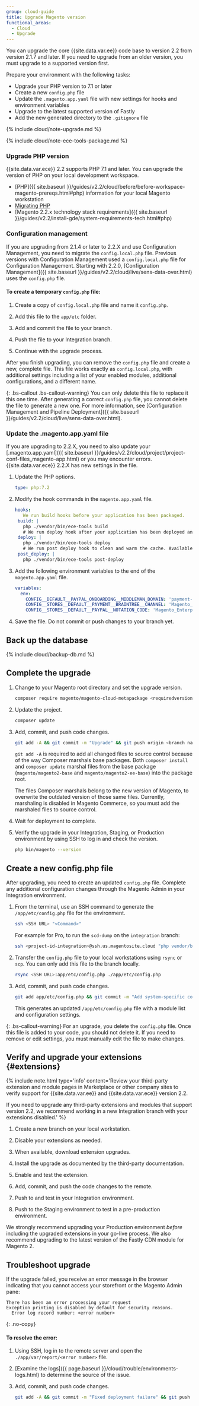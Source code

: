 ```yaml
---
group: cloud-guide
title: Upgrade Magento version
functional_areas:
  - Cloud
  - Upgrade
---
```


You can upgrade the core {{site.data.var.ee}} code base to version 2.2 from version 2.1.7 and later. If you need to upgrade from an older version, you must upgrade to a supported version first.

Prepare your environment with the following tasks:

- Upgrade your PHP version to 7.1 or later
- Create a new `config.php` file
- Update the `.magento.app.yaml` file with new settings for hooks and environment variables
- Upgrade to the latest supported version of Fastly
- Add the new generated directory to the `.gitignore` file

{% include cloud/note-upgrade.md %}

{% include cloud/note-ece-tools-package.md %}

### Upgrade PHP version

{{site.data.var.ece}} 2.2 supports PHP 7.1 and later. You can upgrade the version of PHP on your local development workspace.

- [PHP]({{ site.baseurl }}/guides/v2.2/cloud/before/before-workspace-magento-prereqs.html#php) information for your local Magento workstation
- [Migrating PHP](http://php.net/manual/en/migration71.php)
- [Magento 2.2.x technology stack requirements]({{ site.baseurl }}/guides/v2.2/install-gde/system-requirements-tech.html#php)

### Configuration management

If you are upgrading from 2.1.4 or later to 2.2.X and use Configuration Management, you need to migrate the `config.local.php` file. Previous versions with Configuration Management used a `config.local.php` file for Configuration Management. Starting with 2.2.0, [Configuration Management]({{ site.baseurl }}/guides/v2.2/cloud/live/sens-data-over.html) uses the `config.php` file.

#### To create a temporary `config.php` file:

1. Create a copy of `config.local.php` file and name it `config.php`.

1. Add this file to the `app/etc` folder.

1. Add and commit the file to your branch.

1. Push the file to your Integration branch.

1. Continue with the upgrade process.

After you finish upgrading, you can remove the `config.php` file and create a new, complete file. This file works exactly as `config.local.php`, with additional settings including a list of your enabled modules, additional configurations, and a different name.

{: .bs-callout .bs-callout-warning}
You can only delete this file to replace it this one time. After generating a correct `config.php` file, you cannot delete the file to generate a new one. For more information, see [Configuration Management and Pipeline Deployment]({{ site.baseurl }}/guides/v2.2/cloud/live/sens-data-over.html).

### Update the .magento.app.yaml file

If you are upgrading to 2.2.X, you need to also update your [.magento.app.yaml]({{ site.baseurl }}/guides/v2.2/cloud/project/project-conf-files_magento-app.html) or you may encounter errors. {{site.data.var.ece}} 2.2.X has new settings in the file.

1. Update the PHP options.

   ```yaml
   type: php:7.2
   ```

1. Modify the hook commands in the `magento.app.yaml` file.

   ```yaml
   hooks:
      We run build hooks before your application has been packaged.
    build: |
      php ./vendor/bin/ece-tools build
      # We run deploy hook after your application has been deployed and started.
    deploy: |
      php ./vendor/bin/ece-tools deploy
      # We run post deploy hook to clean and warm the cache. Available with ECE-Tools 2002.0.10.
    post_deploy: |
      php ./vendor/bin/ece-tools post-deploy
   ```

1. Add the following environment variables to the end of the `magento.app.yaml` file.

    ```yaml
    variables:
      env:
        CONFIG__DEFAULT__PAYPAL_ONBOARDING__MIDDLEMAN_DOMAIN: 'payment-broker.magento.com'
        CONFIG__STORES__DEFAULT__PAYMENT__BRAINTREE__CHANNEL: 'Magento_Enterprise_Cloud_BT'
        CONFIG__STORES__DEFAULT__PAYPAL__NOTATION_CODE: 'Magento_Enterprise_Cloud'
    ```

1. Save the file. Do not commit or push changes to your branch yet.

## Back up the database

{% include cloud/backup-db.md %}

## Complete the upgrade

1. Change to your Magento root directory and set the upgrade version.

    ```bash
    composer require magento/magento-cloud-metapackage <requiredversion> --no-update
    ```

1. Update the project.

    ```bash
    composer update
    ```

1. Add, commit, and push code changes.

    ```bash
    git add -A && git commit -m "Upgrade" && git push origin <branch name>
    ```

    `git add -A` is required to add all changed files to source control because of the way Composer marshals base packages. Both `composer install` and `composer update` marshal files from the base package (`magento/magento2-base` and `magento/magento2-ee-base`) into the package root.

    The files Composer marshals belong to the new version of Magento, to overwrite the outdated version of those same files. Currently, marshaling is disabled in Magento Commerce, so you must add the marshaled files to source control.

1. Wait for deployment to complete.

1. Verify the upgrade in your Integration, Staging, or Production environment by using SSH to log in and check the version.

    ```bash
    php bin/magento --version
    ```

## Create a new config.php file

After upgrading, you need to create an updated `config.php` file. Complete any additional configuration changes through the Magento Admin in your Integration environment.

1. From the terminal, use an SSH command to generate the `/app/etc/config.php` file for the environment.

    ```bash
    ssh <SSH URL> "<Command>"
    ```

    For example for Pro, to run the `scd-dump` on the `integration` branch:

    ```bash
    ssh <project-id-integration>@ssh.us.magentosite.cloud "php vendor/bin/m2-ece-scd-dump"
    ```

1. Transfer the `config.php` file to your local workstations using `rsync` or `scp`. You can only add this file to the branch locally.

    ```bash
    rsync <SSH URL>:app/etc/config.php ./app/etc/config.php
    ```

1. Add, commit, and push code changes.

   ```bash
   git add app/etc/config.php && git commit -m "Add system-specific configuration" && git push origin master
   ```

    This generates an updated `/app/etc/config.php` file with a module list and configuration settings.

{: .bs-callout-warning}
For an upgrade, you delete the `config.php` file. Once this file is added to your code, you should not delete it. If you need to remove or edit settings, you must manually edit the file to make changes.

## Verify and upgrade your extensions {#extensions}

{%
include note.html
type='info'
content='Review your third-party extension and module pages in Marketplace or other company sites to verify support for {{site.data.var.ee}} and {{site.data.var.ece}} version 2.2.
  
If you need to upgrade any third-party extensions and modules that support version 2.2, we recommend working in a new Integration branch with your extensions disabled.'
%}

1. Create a new branch on your local workstation.

1. Disable your extensions as needed.

1. When available, download extension upgrades.

1. Install the upgrade as documented by the third-party documentation.

1. Enable and test the extension.

1. Add, commit, and push the code changes to the remote.

1. Push to and test in your Integration environment.

1. Push to the Staging environment to test in a pre-production environment.

We strongly recommend upgrading your Production environment _before_ including the upgraded extensions in your go-live process.
We also recommend upgrading to the latest version of the Fastly CDN module for Magento 2.

## Troubleshoot upgrade

If the upgrade failed, you receive an error message in the browser indicating that you cannot access your storefront or the Magento Admin pane:

```terminal
There has been an error processing your request
Exception printing is disabled by default for security reasons.
  Error log record number: <error number>
```
{: .no-copy}

#### To resolve the error:

1. Using SSH, log in to the remote server and open the `./app/var/report/<error number>` file.

1. [Examine the logs]({{ page.baseurl }}/cloud/trouble/environments-logs.html) to determine the source of the issue.

1. Add, commit, and push code changes.

    ```bash
    git add -A && git commit -m "Fixed deployment failure" && git push origin <branch name>
    ```
